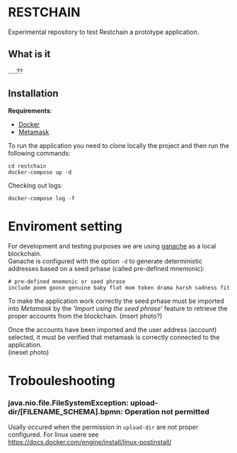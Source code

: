 # RESTCHAIN
Experimental repository to test Restchain a prototype application.

## What is it

.....??
## Installation
**Requirements**:

* [Docker](https://www.docker.com/) 
* [Metamask](https://metamask.io)

To run the application you need to clone locally the project and then run the following commands:

```
cd restchain
docker-compose up -d 
```

Checking out logs:

```
docker-compose log -f
```

# Enviroment setting
For development and testing purposes we are using [ganache](https://github.com/trufflesuite/ganache-cli) as a local blockchain.  
Ganache is configured with the option `-d` to generate deterministic addresses based on a seed prhase (called pre-defined mnemonic):

```
# pre-defined mnemonic or seed phrase
include poem goose genuine baby flat mom token drama harsh sadness fit
```
To make the application work correctly the seed prhase must be imported into *Metamask* by the *'Import using the seed phrase'* feature to retrieve the proper accounts from the blockchain. (insert photo?)

Once the accounts have been imported and the user address (account) selected, it must be verified that metamask is correctly connected to the application.  
(ineset photo)

# Trobouleshooting
### java.nio.file.FileSystemException: upload-dir/[FILENAME_SCHEMA].bpmn: Operation not permitted
Usally occured when the permission in `upload-dir` are not proper configured.
For linux usere see https://docs.docker.com/engine/install/linux-postinstall/
